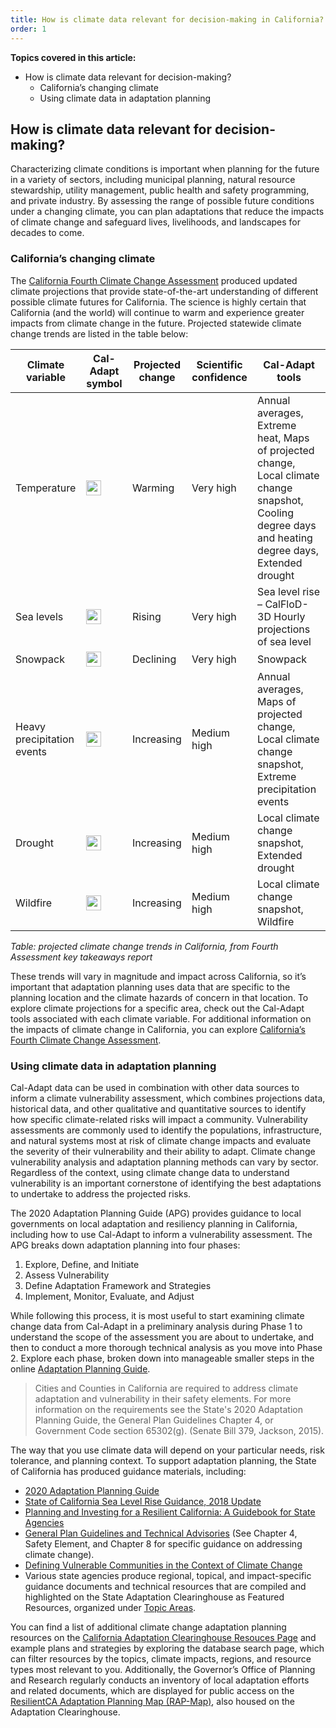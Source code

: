 ```yaml
---
title: How is climate data relevant for decision-making in California?
order: 1
---
```


**Topics covered in this article:**

- How is climate data relevant for decision-making?
  - California’s changing climate
  - Using climate data in adaptation planning

## How is climate data relevant for decision-making?

Characterizing climate conditions is important when planning for the future in a variety of sectors, including municipal planning, natural resource stewardship, utility management, public health and safety programming, and private industry. By assessing the range of possible future conditions under a changing climate, you can plan adaptations that reduce the impacts of climate change and safeguard lives, livelihoods, and landscapes for decades to come.

### California’s changing climate

The <a href="https://www.climateassessment.ca.gov" target="_blank">California Fourth Climate Change Assessment</a> produced updated climate projections that provide state-of-the-art understanding of different possible climate futures for California. The science is highly certain that California (and the world) will continue to warm and experience greater impacts from climate change in the future. Projected statewide climate change trends are listed in the table below:

<div class="table-wrapper">

| Climate variable           | Cal-Adapt symbol                                            | Projected change | Scientific confidence | Cal-Adapt tools                                                                                                                                               |
| -------------------------- | ----------------------------------------------------------- | ---------------- | --------------------- | ------------------------------------------------------------------------------------------------------------------------------------------------------------- |
| Temperature                | <img width="24" height="24" src="/img/icons/sun.svg">       | Warming          | Very high             | Annual averages, Extreme heat, Maps of projected change, Local climate change snapshot, Cooling degree days and heating degree days, Extended drought |
| Sea levels                 | <img width="24" height="24" src="/img/icons/sea.svg">       | Rising           | Very high             | Sea level rise – CalFloD-3D Hourly projections of sea level                                                                   |
| Snowpack                   | <img width="24" height="24" src="/img/icons/snowflake.svg"> | Declining        | Very high             | Snowpack                                                                                                                                                      |
| Heavy precipitation events | <img width="24" height="24" src="/img/icons/rainfall.svg">  | Increasing       | Medium high           | Annual averages, Maps of projected change, Local climate change snapshot, Extreme precipitation events                                                    |
| Drought                    | <img width="24" height="24" src="/img/icons/sun.svg">       | Increasing       | Medium high           | Local climate change snapshot, Extended drought                                                                 |
| Wildfire                   | <img width="24" height="24" src="/img/icons/wildfire.svg">  | Increasing       | Medium high           | Local climate change snapshot, Wildfire                                                                                                                       |

</div>

_Table: projected climate change trends in California, from Fourth Assessment key takeaways report_

These trends will vary in magnitude and impact across California, so it’s important that adaptation planning uses data that are specific to the planning location and the climate hazards of concern in that location. To explore climate projections for a specific area, check out the Cal-Adapt tools associated with each climate variable. For additional information on the impacts of climate change in California, you can explore <a href="https://www.energy.ca.gov/sites/default/files/2019-11/20180827_Summary_Brochure_ADA.pdf" target="_blank">California’s Fourth Climate Change Assessment</a>.

### Using climate data in adaptation planning

Cal-Adapt data can be used in combination with other data sources to inform a climate vulnerability assessment, which combines projections data, historical data, and other qualitative and quantitative sources to identify how specific climate-related risks will impact a community. Vulnerability assessments are commonly used to identify the populations, infrastructure, and natural systems most at risk of climate change impacts and evaluate the severity of their vulnerability and their ability to adapt. Climate change vulnerability analysis and adaptation planning methods can vary by sector. Regardless of the context, using climate change data to understand vulnerability is an important cornerstone of identifying the best adaptations to undertake to address the projected risks.

The 2020 Adaptation Planning Guide (APG) provides guidance to local governments on local adaptation and resiliency planning in California, including how to use Cal-Adapt to inform a vulnerability assessment. The APG breaks down adaptation planning into four phases:

1. Explore, Define, and Initiate
2. Assess Vulnerability
3. Define Adaptation Framework and Strategies
4. Implement, Monitor, Evaluate, and Adjust
 
While following this process, it is most useful to start examining climate change data from Cal-Adapt in a preliminary analysis during Phase 1 to understand the scope of the assessment you are about to undertake, and then to conduct a more thorough technical analysis as you move into Phase 2. Explore each phase, broken down into manageable smaller steps in the online <a href="https://resilientca.org/apg/intro/" target="_blank">Adaptation Planning Guide</a>.
 
> Cities and Counties in California are required to address climate adaptation and vulnerability in their safety elements. For more information on the requirements see the State's 2020 Adaptation Planning Guide, the General Plan Guidelines Chapter 4, or Government Code section 65302(g). (Senate Bill 379, Jackson, 2015).
 
The way that you use climate data will depend on your particular needs, risk tolerance, and planning context. To support adaptation planning, the State of California has produced guidance materials, including:
 
- <a href="https://resilientca.org/apg/" target="_blank">2020 Adaptation Planning Guide</a>
- <a href="https://www.opc.ca.gov/webmaster/ftp/pdf/agenda_items/20180314/Item3_Exhibit-A_OPC_SLR_Guidance-rd3.pdf" target="_blank">State of California Sea Level Rise Guidance, 2018 Update</a>
- <a href="http://opr.ca.gov/docs/20180313-Building_a_Resilient_CA.pdf" target="_blank">Planning and Investing for a Resilient California: A Guidebook for State Agencies</a>
- <a href="https://opr.ca.gov/planning/general-plan/" target="_blank">General Plan Guidelines and Technical Advisories</a> (See Chapter 4, Safety Element, and Chapter 8 for specific guidance on addressing climate change).
- <a href="http://www.opr.ca.gov/docs/20200720-Vulnerable_Communities.pdf" target="_blank">Defining Vulnerable Communities in the Context of Climate Change</a>
- Various state agencies produce regional, topical, and impact-specific guidance documents and technical resources that are compiled and highlighted on the State Adaptation Clearinghouse as Featured Resources, organized under <a href="https://resilientca.org/topics/" target="_blank">Topic Areas</a>.
 
You can find a list of additional climate change adaptation planning resources on the <a href="https://resilientca.org/apg/adaptation-planning-resources/" target="_blank">California Adaptation Clearinghouse Resouces Page</a> and example plans and strategies by exploring the database search page, which can filter resources by the topics, climate impacts, regions, and resource types most relevant to you. Additionally, the Governor’s Office of Planning and Research regularly conducts an inventory of local adaptation efforts and related documents, which are displayed for public access on the <a href="https://resilientca.org/topics/land-use-and-community-development/#resilientca-adaptation-planning-map-rap-map">ResilientCA Adaptation Planning Map (RAP-Map)</a>, also housed on the Adaptation Clearinghouse.

